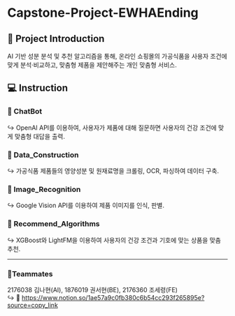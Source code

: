 # Capstone-Project-EWHAEnding

## 📌 Project Introduction
AI 기반 성분 분석 및 추천 알고리즘을 통해, 온라인 쇼핑몰의 가공식품을 사용자 조건에 맞게 분석·비교하고, 맞춤형 제품을 제안해주는 개인 맞춤형 서비스.

## 💻 Instruction
### 📂 ChatBot
↪︎ OpenAI API를 이용하여, 사용자가 제품에 대해 질문하면 사용자의 건강 조건에 맞게 맞춤형 대답을 출력.
### 📂 Data_Construction
↪︎ 가공식품 제품들의 영양성분 및 원재료명을 크롤링, OCR, 파싱하여 데이터 구축.
### 📂 Image_Recognition
↪︎ Google Vision API를 이용하여 제품 이미지를 인식, 판별.
### 📂 Recommend_Algorithms
↪︎ XGBoost와 LightFM을 이용하여 사용자의 건강 조건과 기호에 맞는 상품을 맞춤 추천.  

---
### 💚Teammates
2176038 김나현(AI), 1876019 권서현(BE), 2176360 조세령(FE)  
↪︎ 🏡 https://www.notion.so/1ae57a9c0fb380c6b54cc293f265895e?source=copy_link

